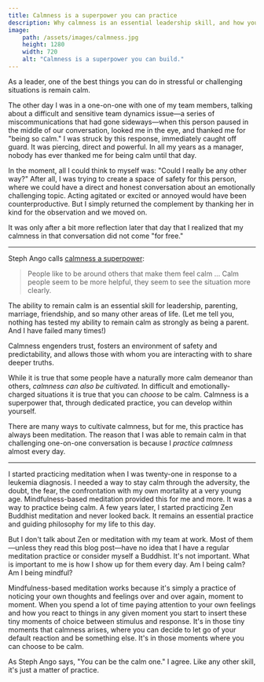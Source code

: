 ```yaml
---
title: Calmness is a superpower you can practice
description: Why calmness is an essential leadership skill, and how you can cultivate calmness within yourself.
image:
    path: /assets/images/calmness.jpg
    height: 1280
    width: 720
    alt: "Calmness is a superpower you can build."
---
```


As a leader, one of the best things you can do in stressful or challenging situations is remain calm.

The other day I was in a one-on-one with one of my team members, talking about a difficult and sensitive team dynamics issue—a series of miscommunications that had gone sideways—when this person paused in the middle of our conversation, looked me in the eye, and thanked me for "being so calm." I was struck by this response, immediately caught off guard. It was piercing, direct and powerful. In all my years as a manager, nobody has ever thanked me for being calm until that day.

In the moment, all I could think to myself was: "Could I really be any other way?" After all, I was trying to create a space of safety for this person, where we could have a direct and honest conversation about an emotionally challenging topic. Acting agitated or excited or annoyed would have been counterproductive. But I simply returned the complement by thanking her in kind for the observation and we moved on.

It was only after a bit more reflection later that day that I realized that my calmness in that conversation did not come "for free." 

---

Steph Ango calls [calmness a superpower](https://stephango.com/calmness):

>People like to be around others that make them feel calm ... Calm people seem to be more helpful, they seem to see the situation more clearly.

The ability to remain calm is an essential skill for leadership, parenting, marriage, friendship, and so many other areas of life. (Let me tell you, nothing has tested my ability to remain calm as strongly as being a parent. And I have failed many times!)

Calmness engenders trust, fosters an environment of safety and predictability, and allows those with whom you are interacting with to share deeper truths.

While it is true that some people have a naturally more calm demeanor than others, *calmness can also be cultivated.* In difficult and emotionally-charged situations it is true that you can *choose* to be calm. Calmness is a superpower that, through dedicated practice, you can develop within yourself. 

There are many ways to cultivate calmness, but for me, this practice has always been meditation. The reason that I was able to remain calm in that challenging one-on-one conversation is because I *practice calmness* almost every day.

---

I started practicing meditation when I was twenty-one in response to a leukemia diagnosis. I needed a way to stay calm through the adversity, the doubt, the fear, the confrontation with my own mortality at a very young age. Mindfulness-based meditation provided this for me and more. It was a way to practice being calm. A few years later, I started practicing Zen Buddhist meditation and never looked back. It remains an essential practice and guiding philosophy for my life to this day.

But I don't talk about Zen or meditation with my team at work. Most of them—unless they read this blog post—have no idea that I have a regular meditation practice or consider myself a Buddhist. It's not important. What is important to me is how I show up for them every day. Am I being calm? Am I being mindful?

Mindfulness-based meditation works because it's simply a practice of noticing your own thoughts and feelings over and over again, moment to moment. When you spend a lot of time paying attention to your own feelings and how you react to things in any given moment you start to insert these tiny moments of choice between stimulus and response. It's in those tiny moments that calmness arises, where you can decide to let go of your default reaction and be something else. It's in those moments where you can choose to be calm.

As Steph Ango says, "You can be the calm one." I agree. Like any other skill, it's just a matter of practice.